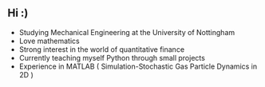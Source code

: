 ## Hi :)
+ Studying Mechanical Engineering at the University of Nottingham
+ Love mathematics
+ Strong interest in the world of quantitative finance 
+ Currently teaching myself Python through small projects
+ Experience in MATLAB ( Simulation-Stochastic Gas Particle Dynamics in 2D )
